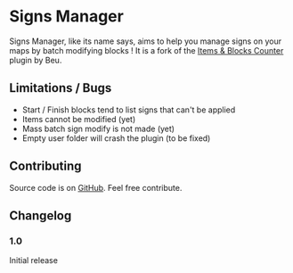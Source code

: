 # Signs Manager

Signs Manager, like its name says, aims to help you manage signs on your maps by batch modifying blocks !
It is a fork of the [Items & Blocks Counter](https://openplanet.dev/plugin/blocksitemscounter) plugin by Beu.

## Limitations / Bugs
- Start / Finish blocks tend to list signs that can't be applied
- Items cannot be modified (yet)
- Mass batch sign modify is not made (yet)
- Empty user folder will crash the plugin (to be fixed)

## Contributing
Source code is on [GitHub](https://github.com/bmx22c/Plugin_SignsManager). Feel free contribute.

## Changelog
### 1.0
Initial release